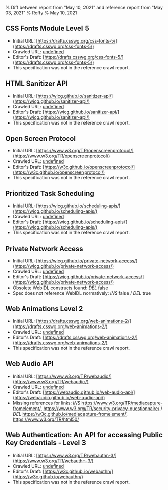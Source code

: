 % Diff between report from "May 10, 2021" and reference report from "May 03, 2021"
% Reffy
% May 10, 2021

## CSS Fonts Module Level 5

- Initial URL: [https://drafts.csswg.org/css-fonts-5/](https://drafts.csswg.org/css-fonts-5/)
- Crawled URL: [undefined](undefined)
- Editor's Draft: [https://drafts.csswg.org/css-fonts-5/](https://drafts.csswg.org/css-fonts-5/)
- This specification was not in the reference crawl report.


## HTML Sanitizer API

- Initial URL: [https://wicg.github.io/sanitizer-api/](https://wicg.github.io/sanitizer-api/)
- Crawled URL: [undefined](undefined)
- Editor's Draft: [https://wicg.github.io/sanitizer-api/](https://wicg.github.io/sanitizer-api/)
- This specification was not in the reference crawl report.


## Open Screen Protocol

- Initial URL: [https://www.w3.org/TR/openscreenprotocol/](https://www.w3.org/TR/openscreenprotocol/)
- Crawled URL: [undefined](undefined)
- Editor's Draft: [https://w3c.github.io/openscreenprotocol/](https://w3c.github.io/openscreenprotocol/)
- This specification was not in the reference crawl report.


## Prioritized Task Scheduling

- Initial URL: [https://wicg.github.io/scheduling-apis/](https://wicg.github.io/scheduling-apis/)
- Crawled URL: [undefined](undefined)
- Editor's Draft: [https://wicg.github.io/scheduling-apis/](https://wicg.github.io/scheduling-apis/)
- This specification was not in the reference crawl report.


## Private Network Access

- Initial URL: [https://wicg.github.io/private-network-access/](https://wicg.github.io/private-network-access/)
- Crawled URL: [undefined](undefined)
- Editor's Draft: [https://wicg.github.io/private-network-access/](https://wicg.github.io/private-network-access/)
- Obsolete WebIDL constructs found: *DEL* false
- Spec does not reference WebIDL normatively: *INS* false / *DEL* true


## Web Animations Level 2

- Initial URL: [https://drafts.csswg.org/web-animations-2/](https://drafts.csswg.org/web-animations-2/)
- Crawled URL: [undefined](undefined)
- Editor's Draft: [https://drafts.csswg.org/web-animations-2/](https://drafts.csswg.org/web-animations-2/)
- This specification was not in the reference crawl report.


## Web Audio API

- Initial URL: [https://www.w3.org/TR/webaudio/](https://www.w3.org/TR/webaudio/)
- Crawled URL: [undefined](undefined)
- Editor's Draft: [https://webaudio.github.io/web-audio-api/](https://webaudio.github.io/web-audio-api/)
- Missing references for links: *INS* https://www.w3.org/TR/mediacapture-fromelement/, https://www.w3.org/TR/security-privacy-questionnaire/ / *DEL* https://w3c.github.io/mediacapture-fromelement/, https://www.w3.org/TR/html50/


## Web Authentication: An API for accessing Public Key Credentials - Level 3

- Initial URL: [https://www.w3.org/TR/webauthn-3/](https://www.w3.org/TR/webauthn-3/)
- Crawled URL: [undefined](undefined)
- Editor's Draft: [https://w3c.github.io/webauthn/](https://w3c.github.io/webauthn/)
- This specification was not in the reference crawl report.



